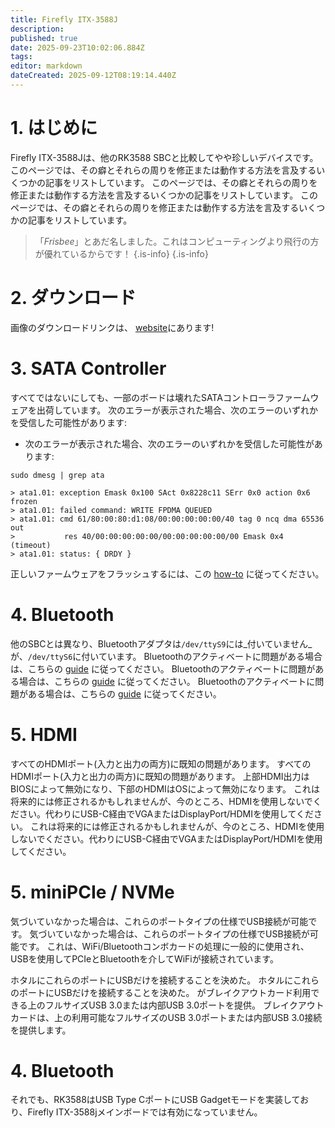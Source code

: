 ```yaml
---
title: Firefly ITX-3588J
description:
published: true
date: 2025-09-23T10:02:06.884Z
tags:
editor: markdown
dateCreated: 2025-09-12T08:19:14.440Z
---
```


# 1. はじめに

Firefly ITX-3588Jは、他のRK3588 SBCと比較してやや珍しいデバイスです。 このページでは、その癖とそれらの周りを修正または動作する方法を言及するいくつかの記事をリストしています。 このページでは、その癖とそれらの周りを修正または動作する方法を言及するいくつかの記事をリストしています。 このページでは、その癖とそれらの周りを修正または動作する方法を言及するいくつかの記事をリストしています。

> 「_Frisbee_」とあだ名しました。これはコンピューティングより飛行の方が優れているからです！
> {.is-info}
> {.is-info}

# 2. ダウンロード

画像のダウンロードリンクは、 [website](https://bredos.org/download.html)にあります!

# 3. SATA Controller

すべてではないにしても、一部のボードは壊れたSATAコントローラファームウェアを出荷しています。
次のエラーが表示された場合、次のエラーのいずれかを受信した可能性があります:

- 次のエラーが表示された場合、次のエラーのいずれかを受信した可能性があります:

```
sudo dmesg | grep ata
```

```
> ata1.01: exception Emask 0x100 SAct 0x8228c11 SErr 0x0 action 0x6 frozen
> ata1.01: failed command: WRITE FPDMA QUEUED
> ata1.01: cmd 61/80:00:80:d1:08/00:00:00:00:00/40 tag 0 ncq dma 65536 out
>           res 40/00:00:00:00:00/00:00:00:00:00/00 Emask 0x4 (timeout)
> ata1.01: status: { DRDY }
```

正しいファームウェアをフラッシュするには、この [how-to](/en/ITX-3588J/sata-firmware-fix) に従ってください。

# 4. Bluetooth

他のSBCとは異なり、Bluetoothアダプタは`/dev/ttyS9`には_付いていません_が、`/dev/ttyS6`に付いています。 Bluetoothのアクティベートに問題がある場合は、こちらの [guide](/en/itx-3588j/Bluetooth-Fix) に従ってください。 Bluetoothのアクティベートに問題がある場合は、こちらの [guide](/itx-3588j/Bluetooth-Fix) に従ってください。 Bluetoothのアクティベートに問題がある場合は、こちらの [guide](/itx-3588j/Bluetooth-Fix) に従ってください。

# 5. HDMI

すべてのHDMIポート(入力と出力の両方)に既知の問題があります。 すべてのHDMIポート(入力と出力の両方)に既知の問題があります。 上部HDMI出力はBIOSによって無効になり、下部のHDMIはOSによって無効になります。 これは将来的には修正されるかもしれませんが、今のところ、HDMIを使用しないでください。代わりにUSB-C経由でVGAまたはDisplayPort/HDMIを使用してください。 これは将来的には修正されるかもしれませんが、今のところ、HDMIを使用しないでください。代わりにUSB-C経由でVGAまたはDisplayPort/HDMIを使用してください。

# 5. miniPCIe / NVMe

気づいていなかった場合は、これらのポートタイプの仕様でUSB接続が可能です。 気づいていなかった場合は、これらのポートタイプの仕様でUSB接続が可能です。 これは、WiFi/Bluetoothコンボカードの処理に一般的に使用され、USBを使用してPCIeとBluetoothを介してWiFiが接続されています。

ホタルにこれらのポートにUSBだけを接続することを決めた。 ホタルにこれらのポートにUSBだけを接続することを決めた。 がブレイクアウトカード利用できる上のフルサイズUSB 3.0または内部USB 3.0ポートを提供。 ブレイクアウトカードは、上の利用可能なフルサイズのUSB 3.0ポートまたは内部USB 3.0接続を提供します。

# 4. Bluetooth

それでも、RK3588はUSB Type CポートにUSB Gadgetモードを実装しており、Firefly ITX-3588jメインボードでは有効になっていません。
